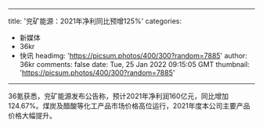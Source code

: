 
---
title: '兖矿能源：2021年净利同比预增125%'
categories: 
 - 新媒体
 - 36kr
 - 快讯
headimg: 'https://picsum.photos/400/300?random=7885'
author: 36kr
comments: false
date: Tue, 25 Jan 2022 09:15:05 GMT
thumbnail: 'https://picsum.photos/400/300?random=7885'
---

<div>   
36氪获悉，兖矿能源发布公告称，预计2021年净利润160亿元，同比增加124.67%。煤炭及醋酸等化工产品市场价格高位运行，2021年度本公司主要产品价格大幅提升。  
</div>
            